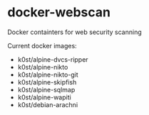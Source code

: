 # docker-webscan
Docker containters for web security scanning

Current docker images:

- k0st/alpine-dvcs-ripper
- k0st/alpine-nikto
- k0st/alpine-nikto-git
- k0st/alpine-skipfish 
- k0st/alpine-sqlmap
- k0st/alpine-wapiti
- k0st/debian-arachni
